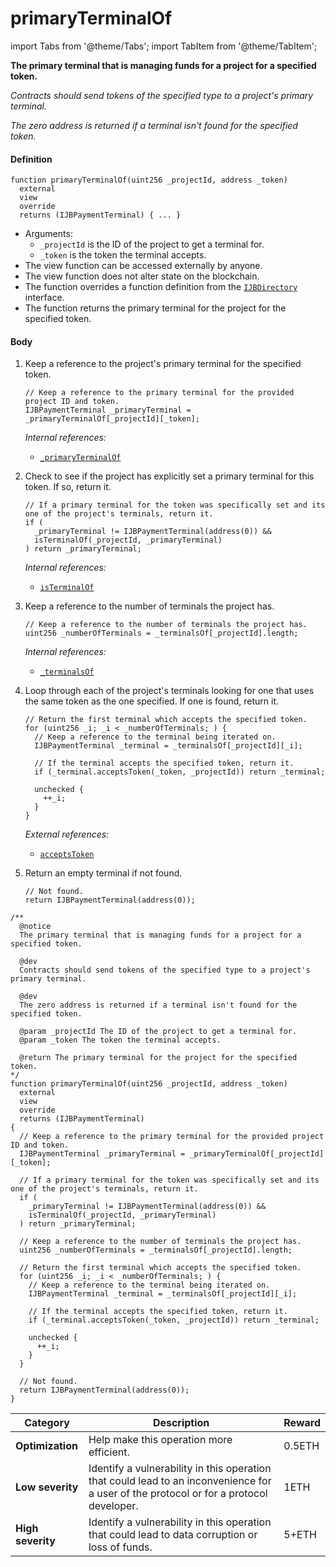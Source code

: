 # primaryTerminalOf

import Tabs from '@theme/Tabs';
import TabItem from '@theme/TabItem';

<Tabs>
<TabItem value="Step by step" label="Step by step">

**The primary terminal that is managing funds for a project for a specified token.**

_Contracts should send tokens of the specified type to a project's primary terminal._

_The zero address is returned if a terminal isn't found for the specified token._

#### Definition

```
function primaryTerminalOf(uint256 _projectId, address _token)
  external
  view
  override
  returns (IJBPaymentTerminal) { ... }
```

* Arguments:
  * `_projectId` is the ID of the project to get a terminal for.
  * `_token` is the token the terminal accepts.
* The view function can be accessed externally by anyone.
* The view function does not alter state on the blockchain.
* The function overrides a function definition from the [`IJBDirectory`](/v4/deprecated/v3/api/interfaces/ijbdirectory.md) interface.
* The function returns the primary terminal for the project for the specified token.

#### Body

1.  Keep a reference to the project's primary terminal for the specified token.

    ```
    // Keep a reference to the primary terminal for the provided project ID and token.
    IJBPaymentTerminal _primaryTerminal = _primaryTerminalOf[_projectId][_token];
    ```

    _Internal references:_

    * [`_primaryTerminalOf`](/v4/deprecated/v3/api/contracts/jbdirectory/properties/-_primaryterminalof.md)

2.  Check to see if the project has explicitly set a primary terminal for this token. If so, return it.

    ```
    // If a primary terminal for the token was specifically set and its one of the project's terminals, return it.
    if (
      _primaryTerminal != IJBPaymentTerminal(address(0)) &&
      isTerminalOf(_projectId, _primaryTerminal)
    ) return _primaryTerminal;
    ```

    _Internal references:_

    * [`isTerminalOf`](/v4/deprecated/v3/api/contracts/jbdirectory/read/isterminalof.md)

3.  Keep a reference to the number of terminals the project has.

    ```
    // Keep a reference to the number of terminals the project has.
    uint256 _numberOfTerminals = _terminalsOf[_projectId].length;
    ```

    _Internal references:_

    * [`_terminalsOf`](/v4/deprecated/v3/api/contracts/jbdirectory/properties/-_terminalsof.md)


4.  Loop through each of the project's terminals looking for one that uses the same token as the one specified. If one is found, return it.

    ```
    // Return the first terminal which accepts the specified token.
    for (uint256 _i; _i < _numberOfTerminals; ) {
      // Keep a reference to the terminal being iterated on.
      IJBPaymentTerminal _terminal = _terminalsOf[_projectId][_i];

      // If the terminal accepts the specified token, return it.
      if (_terminal.acceptsToken(_token, _projectId)) return _terminal;

      unchecked {
        ++_i;
      }
    }
    ```

    _External references:_

    * [`acceptsToken`](/v4/deprecated/v3/api/contracts/or-payment-terminals/or-abstract/jbsingletokenpaymentterminal/read/acceptstoken.md)
5.  Return an empty terminal if not found.

    ```
    // Not found.
    return IJBPaymentTerminal(address(0));
    ```

</TabItem>

<TabItem value="Code" label="Code">

```
/**
  @notice
  The primary terminal that is managing funds for a project for a specified token.

  @dev
  Contracts should send tokens of the specified type to a project's primary terminal.

  @dev
  The zero address is returned if a terminal isn't found for the specified token.

  @param _projectId The ID of the project to get a terminal for.
  @param _token The token the terminal accepts.

  @return The primary terminal for the project for the specified token.
*/
function primaryTerminalOf(uint256 _projectId, address _token)
  external
  view
  override
  returns (IJBPaymentTerminal)
{
  // Keep a reference to the primary terminal for the provided project ID and token.
  IJBPaymentTerminal _primaryTerminal = _primaryTerminalOf[_projectId][_token];

  // If a primary terminal for the token was specifically set and its one of the project's terminals, return it.
  if (
    _primaryTerminal != IJBPaymentTerminal(address(0)) &&
    isTerminalOf(_projectId, _primaryTerminal)
  ) return _primaryTerminal;

  // Keep a reference to the number of terminals the project has.
  uint256 _numberOfTerminals = _terminalsOf[_projectId].length;

  // Return the first terminal which accepts the specified token.
  for (uint256 _i; _i < _numberOfTerminals; ) {
    // Keep a reference to the terminal being iterated on.
    IJBPaymentTerminal _terminal = _terminalsOf[_projectId][_i];

    // If the terminal accepts the specified token, return it.
    if (_terminal.acceptsToken(_token, _projectId)) return _terminal;

    unchecked {
      ++_i;
    }
  }

  // Not found.
  return IJBPaymentTerminal(address(0));
}
```

</TabItem>

<TabItem value="Bug bounty" label="Bug bounty">

| Category          | Description                                                                                                                            | Reward |
| ----------------- | -------------------------------------------------------------------------------------------------------------------------------------- | ------ |
| **Optimization**  | Help make this operation more efficient.                                                                                               | 0.5ETH |
| **Low severity**  | Identify a vulnerability in this operation that could lead to an inconvenience for a user of the protocol or for a protocol developer. | 1ETH   |
| **High severity** | Identify a vulnerability in this operation that could lead to data corruption or loss of funds.                                        | 5+ETH  |

</TabItem>
</Tabs>
